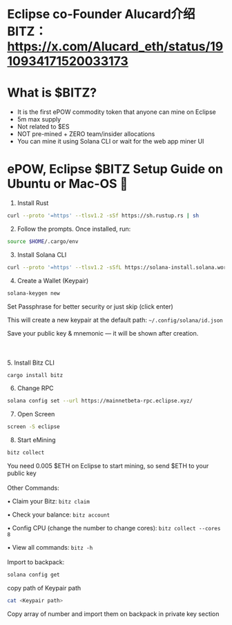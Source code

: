 # Eclipse co-Founder Alucard介绍BITZ：https://x.com/Alucard_eth/status/1910934171520033173
# What is $BITZ?

- It is the first ePOW commodity token that anyone can mine on Eclipse
- 5m max supply
- Not related to $ES
- NOT pre-mined + ZERO team/insider allocations
- You can mine it using Solana CLI or wait for the web app miner UI

# ePOW, Eclipse $BITZ Setup Guide on Ubuntu or Mac-OS 💚


1. Install Rust
```bash 
curl --proto '=https' --tlsv1.2 -sSf https://sh.rustup.rs | sh
```
2. Follow the prompts. Once installed, run:
```bash
source $HOME/.cargo/env
```
3. Install Solana CLI
```bash 
curl --proto '=https' --tlsv1.2 -sSfL https://solana-install.solana.workers.dev | bash
```
4. Create a Wallet (Keypair)
```bash
solana-keygen new
```
Set Passphrase for better security or just skip (click enter)

This will create a new keypair at the default path: ```~/.config/solana/id.json```

Save your public key & mnemonic — it will be shown after creation.
<br><br>
<br><br>
5. Install Bitz CLI
```bash
cargo install bitz
```
6. Change RPC
```bash
solana config set --url https://mainnetbeta-rpc.eclipse.xyz/
```
7. Open Screen
```bash
screen -S eclipse
```
8. Start eMining
```bash
bitz collect
```
You need 0.005 $ETH on Eclipse to start mining, so send $ETH to your public key
<br><br>
Other Commands:

  •	Claim your Bitz:
```bitz claim```
  
  •	Check your balance:
```bitz account```

  • Config CPU (change the number to change cores):
```bitz collect --cores 8```
  
  •	View all commands:
```bitz -h```
<br><br>
Import to backpack:
```bash
solana config get
```
copy path of Keypair path 
```bash
cat <Keypair path>
```
Copy array of number and import them on backpack in private key section
